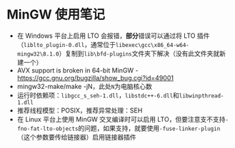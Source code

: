 # MinGW 使用笔记
- 在 Windows 平台上启用 LTO 会报错，**部分**错误可以通过将 LTO 插件（`liblto_plugin-0.dll`，通常位于`libexec\gcc\x86_64-w64-mingw32\8.1.0`）复制到`lib\bfd-plugins`文件夹下解决（没有此文件夹就新建一个）
- AVX support is broken in 64-bit MinGW - https://gcc.gnu.org/bugzilla/show_bug.cgi?id=49001
- mingw32-make/make -jN，此处`N`为电脑核心数
- 运行时依赖项：`libgcc_s_seh-1.dll`，`libstdc++-6.dll`和`libwinpthread-1.dll`
- 推荐线程模型：POSIX，推荐异常处理：SEH
- 在 Linux 平台上使用 MinGW 交叉编译时可以启用 LTO，但要注意支不支持`-fno-fat-lto-objects`的问题，如果支持，就要使用`-fuse-linker-plugin`（这个参数要传给链接器）启用链接器插件
